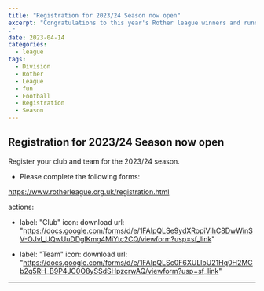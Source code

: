 ```yaml
---
title: "Registration for 2023/24 Season now open"
excerpt: "Congratulations to this year's Rother league winners and runners-up.  
."
date: 2023-04-14
categories:
  - league
tags: 
  - Division
  - Rother
  - League
  - fun
  - Football
  - Registration
  - Season
---
```


## Registration for 2023/24 Season now open
  Register your club and team for the 2023/24 season.
  - Please complete the following forms:

https://www.rotherleague.org.uk/registration.html

actions:
  - label: "Club"
    icon: download
    url: "https://docs.google.com/forms/d/e/1FAIpQLSe9ydXRopiVihC8DwWinSV-OJvl_UQwUuDDglKmg4MiYtc2CQ/viewform?usp=sf_link"
    
  - label: "Team"
    icon: download
    url: "https://docs.google.com/forms/d/e/1FAIpQLSc0F6XULlbU21Hq0H2MCb2q5RH_B9P4JC0O8ySSdSHpzcrwAQ/viewform?usp=sf_link"

---
